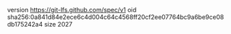 version https://git-lfs.github.com/spec/v1
oid sha256:0a841d84e2ece6c4d004c64c4568ff20cf2ee07764bc9a6be9ce08db175242a4
size 2027
